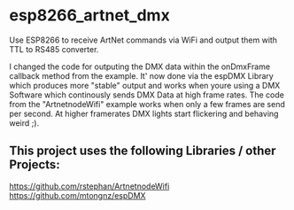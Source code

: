 # esp8266_artnet_dmx
Use ESP8266 to receive ArtNet commands via WiFi and output them with TTL to RS485 converter.

I changed the code for outputing the DMX data within the onDmxFrame callback method from the example. It' now done via the espDMX Library which produces more "stable" output and works when youre using a DMX Software which continously sends DMX Data at high frame rates. The code from the "ArtnetnodeWifi" example works when only a few frames are send per second. At higher framerates DMX lights start flickering and behaving weird ;).

## This project uses the following Libraries / other Projects:
https://github.com/rstephan/ArtnetnodeWifi
https://github.com/mtongnz/espDMX